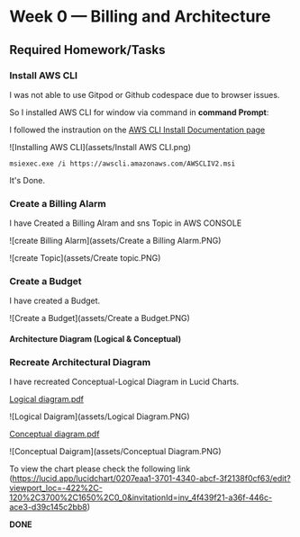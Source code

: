 # Week 0 — Billing and Architecture

## Required Homework/Tasks

### Install AWS CLI
I was not able to use Gitpod or Github codespace due to browser issues.

So I installed AWS CLI for window via command in **command Prompt**:

I followed the instraution on the [AWS CLI Install Documentation page](https://docs.aws.amazon.com/cli/latest/userguide/getting-started-install.html)

![Installing AWS CLI](assets/Install AWS CLI.png)

```
msiexec.exe /i https://awscli.amazonaws.com/AWSCLIV2.msi

```
It's Done.

### Create a Billing Alarm

I have Created a Billing Alram and sns Topic in AWS CONSOLE

![create Billing Alarm](assets/Create a Billing Alarm.PNG)

![create Topic](assets/Create topic.PNG)

### Create a Budget

I have created a Budget.

![Create a Budget](assets/Create a Budget.PNG)

#### Architecture Diagram (Logical & Conceptual)

### Recreate Architectural Diagram

I have recreated Conceptual-Logical Diagram in Lucid Charts.

[Logical diagram.pdf](https://github.com/DiptiKeshri/AWS-Bootcamp2023/files/10768323/Logical.diagram.pdf)

![Logical Daigram](assets/Logical Diagram.PNG)

[Conceptual  diagram.pdf](https://github.com/DiptiKeshri/AWS-Bootcamp2023/files/10768452/Conceptual.diagram.pdf)

![Conceptual Daigram](assets/Conceptual Diagram.PNG)

To view the chart please check the following link (https://lucid.app/lucidchart/0207eaa1-3701-4340-abcf-3f2138f0cf63/edit?viewport_loc=-422%2C-120%2C3700%2C1650%2C0_0&invitationId=inv_4f439f21-a36f-446c-ace3-d39c145c2bb8)

**DONE**
